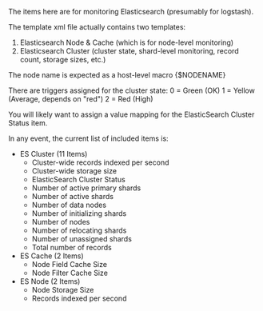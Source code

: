 The items here are for monitoring Elasticsearch (presumably for logstash).

The template xml file actually contains two templates:
1. Elasticsearch Node & Cache (which is for node-level monitoring)
2. Elasticsearch Cluster (cluster state, shard-level monitoring, record count, storage sizes, etc.)

The node name is expected as a host-level macro {$NODENAME}

There are triggers assigned for the cluster state:
0 = Green (OK)
1 = Yellow (Average, depends on "red")
2 = Red (High)

You will likely want to assign a value mapping for the ElasticSearch Cluster Status item.

In any event, the current list of included items is:

* ES Cluster (11 Items)
	- Cluster-wide records indexed per second
	- Cluster-wide storage size
	- ElasticSearch Cluster Status
	- Number of active primary shards
	- Number of active shards
	- Number of data nodes
	- Number of initializing shards
	- Number of nodes
	- Number of relocating shards
	- Number of unassigned shards
	- Total number of records
* ES Cache (2 Items)
	- Node Field Cache Size
	- Node Filter Cache Size
* ES Node (2 Items)
	- Node Storage Size
	- Records indexed per second
